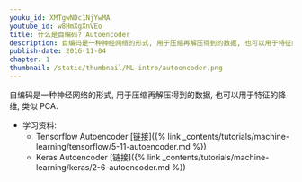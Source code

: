 ```yaml
---
youku_id: XMTgwNDc1NjYwMA
youtube_id: w8HmXgXnVEo
title: 什么是自编码? Autoencoder
description: 自编码是一种神经网络的形式, 用于压缩再解压得到的数据, 也可以用于特征的降维, 类似 PCA.
publish-date: 2016-11-04
chapter: 1
thumbnail: /static/thumbnail/ML-intro/autoencoder.png
---
```


自编码是一种神经网络的形式, 用于压缩再解压得到的数据, 也可以用于特征的降维, 类似 PCA.

* 学习资料: 
  * Tensorflow Autoencoder [链接]({% link _contents/tutorials/machine-learning/tensorflow/5-11-autoencoder.md %})
  * Keras Autoencoder [链接]({% link _contents/tutorials/machine-learning/keras/2-6-autoencoder.md %})